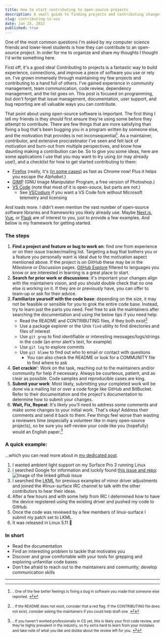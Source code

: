```yaml
---
title: How to start contributing to open-source projects
description: A small guide to finding projects and contributing changes
slug: contributing-to-oss
date: Jan 25, 2022
published: true
---
```

One of the most common questions I'm asked by my computer science friends and lower-level students is how they can contribute to an open-source project. In order for me to organize and share my thoughts I thought I'd write something here.

First off, it's a good idea! Contributing to projects is a fantastic way to build experience, connections, and improve a piece of software you use or rely on. I've grown immensely through maintaining my few projects and contributing to a hand full of others. I've gained experience in community management, team communication, code review, dependency management, and the list goes on. This post is focused on programming, but don't forget that issue management, documentation, user support, and bug reporting are all valuable ways you can contribute. 

That point about using open-source software is important. The first thing I tell my friends is they should first ensure they're using some before they attempt to contribute. There are few things that are more satisfying than fixing a bug that's been bugging you in a program written by someone else, and the motivation that provides is not inconsequential[^1]. As a maintainer, contributor, and extensive procrastinator I've seen and felt lack of motivation and burn-out from multiple perspectives, and know how daunting making a contribution can be. So to give you some ideas, here are some applications I use that you may want to try using (or may already use!), and a checklist for how to get started contributing to them:
- [Firefox](https://www.mozilla.org/en-US/firefox/new/) (really, it's [(in some cases)](https://arewefastyet.com/mac/benchmarks/overview?numDays=365) as fast as Chrome now! Plus it helps you escape _the Alphabet_.)
- [GIMP](https://www.gimp.org/) (GNU Image Manipulator Program, a free version of Photoshop.)
- [VS Code](https://github.com/microsoft/vscode) (note that most of it is open-souce, but parts are not.)
    - See [VSCodium](https://github.com/VSCodium/vscodium) if you want a VS Code fork without Microsoft telemetry and licensing

And loads more. I didn't even mention the vast number of open-source software libraries and frameworks you likely already use. Maybe [Next.js](https://nextjs.org), [Vue](https://vuejs.org), or [Flask](https://github.com/pallets/flask) are of interest to you, just to provide a few examples. And below is my framework for getting started.

### The steps
1. **Find a project and feature or bug to work on**: find one from experience or on their issue tracker/mailing list. Targeting a bug that bothers you or a feature you personally want is ideal due to the motivation aspect mentioned above. If the project is on GitHub these may be in the Milestone or Discussion pages. [GitHub Explore](github.com/explore) filtered to languages you know or are interested in learning is a great place to start.
2. **Search for prior work or discussions**: it's important your changes align with the maintainers vision, and you should double check that no one else is working on it. If they are or previously have, you can offer to team-up or ask for their advice.
3. **Familiarize yourself with the code base**: depending on the size, it may not be feasible or sensible for you to grok the entire code base. Instead, try to learn just the parts you need. Feel free to ask the maintainers after searching the documentation and using the below tips if you need help:
   * Read the README and CONTRIBUTING files, if they both exist[^2]
   * Use a package explorer or the Unix `find` utility to find directories and files of interest
   * Use `git grep` to find identifiable or interesting messages/logs/strings in the code (an error alert's text, for example)
   * Use `git log` to explore commits
   * Use `git blame` to find out who to email or contact with questions
      * You can also check the README or look for a COMMUNITY file to find where to ask
4.  **Get crackin'**: Work on the task, reaching out to the maintainers and/or community for help if necessary. Always be courteous, patient, and as clear as possible. Code samples and reproducible cases are king.
5. **Submit your work**: Most likely, submitting your completed work will be done via a mailing list or over a code forge like GitHub and BitBucket. Refer to their documentation and the project's documentation to determine how to submit your changes. 
6. **Wait, Fix, Repeat**: It's likely you'll need to address some comments and make some changes to your initial work. That's okay! Address their comments and send it back to them. Few things feel worse than wasting a reviewers time (especially a volunteer like in many open-source projects), so be sure you self-review your code like you (hopefully) would an English paper.[^3]

### A quick example:
...which you can read more about in [my dedicated post](/blog/MSHW0184).

1. I wanted ambient light support on my Surface Pro 3 running Linux
2. I searched Google for information and luckily found [this issue and repo](https://github.com/linux-surface/linux-surface/issues/121#issue-580967766):
![Image of the linked github issue](/blog/foss/github-issue.jpg)
3. I searched the <abbr title="Linux Kernel Mailing List">LKML</abbr> for previous examples of minor driver adjustments and joined the #linux-surface IRC channel to talk with the other contributors to hear their ideas. 
4. After a few hours and with some help from IRC I determined how to have the device registered using the existing driver and pushed my code to GitHub.
5. Once the code was reviewed by a few members of linux-surface I submit my patch set to LKML.
6. It was released in Linux 5.11 🎉

### In short

* Read the documentation
* Find an interesting problem to tackle that motivates you
* Discover and grow comfortable with your tools for grepping and exploring unfamiliar code bases 
* Don't be afraid to reach out to the maintainers and community; develop communication skills

<hr />

[^1]:. <small>One of the few better feelings is fixing a bug in software you made that someone else reported.</small> [⏎](/blog/contributing-to-oss#ref:1)
[^2]:. <small>If the README does not exist, consider that a red flag. If the CONTRIBUTING file does not exist, consider asking the maintainers if you could help draft one.</small> [⏎](/blog/contributing-to-oss#ref:2)
[^3]:. <small>If you haven't worked professionally in CS yet, this is likely your first code review, and they're highly prevalent in the industry, so try extra hard to learn from your mistakes and take note of what you like and dislike about the review left for you.</small> [⏎](/blog/contributing-to-oss#ref:3)
